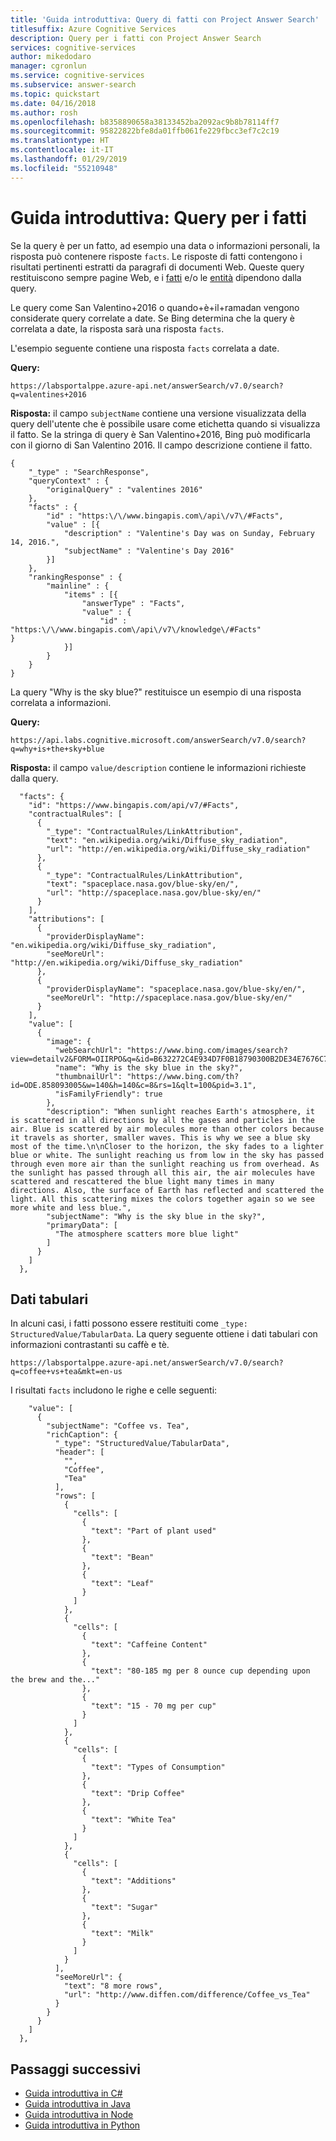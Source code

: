 ```yaml
---
title: 'Guida introduttiva: Query di fatti con Project Answer Search'
titlesuffix: Azure Cognitive Services
description: Query per i fatti con Project Answer Search
services: cognitive-services
author: mikedodaro
manager: cgronlun
ms.service: cognitive-services
ms.subservice: answer-search
ms.topic: quickstart
ms.date: 04/16/2018
ms.author: rosh
ms.openlocfilehash: b8358890658a38133452ba2092ac9b8b78114ff7
ms.sourcegitcommit: 95822822bfe8da01ffb061fe229fbcc3ef7c2c19
ms.translationtype: HT
ms.contentlocale: it-IT
ms.lasthandoff: 01/29/2019
ms.locfileid: "55210948"
---
```

# <a name="quickstart-query-for-facts"></a>Guida introduttiva: Query per i fatti

Se la query è per un fatto, ad esempio una data o informazioni personali, la risposta può contenere risposte `facts`. Le risposte di fatti contengono i risultati pertinenti estratti da paragrafi di documenti Web.  Queste query restituiscono sempre pagine Web, e i [fatti](fact-queries.md) e/o le [entità](entity-queries.md) dipendono dalla query.

Le query come San Valentino+2016 o quando+è+il+ramadan vengono considerate query correlate a date. Se Bing determina che la query è correlata a date, la risposta sarà una risposta `facts`. 

L'esempio seguente contiene una risposta `facts` correlata a date. 

**Query:**
```
https://labsportalppe.azure-api.net/answerSearch/v7.0/search?q=valentines+2016

```

**Risposta:** il campo `subjectName` contiene una versione visualizzata della query dell'utente che è possibile usare come etichetta quando si visualizza il fatto. Se la stringa di query è San Valentino+2016, Bing può modificarla con il giorno di San Valentino 2016. Il campo descrizione contiene il fatto.

```
{   
    "_type" : "SearchResponse",   
    "queryContext" : {   
        "originalQuery" : "valentines 2016" 
    },   
    "facts" : {   
        "id" : "https:\/\/www.bingapis.com\/api\/v7\/#Facts",   
        "value" : [{   
            "description" : "Valentine's Day was on Sunday, February 14, 2016.",   
            "subjectName" : "Valentine's Day 2016"   
        }]   
    },   
    "rankingResponse" : {   
        "mainline" : {   
            "items" : [{   
                "answerType" : "Facts",   
                "value" : {   
                    "id" : "https:\/\/www.bingapis.com\/api\/v7\/knowledge\/#Facts"                   }   
            }]   
        }   
    }   
}   

```

La query "Why is the sky blue?" restituisce un esempio di una risposta correlata a informazioni.

**Query:**

```
https://api.labs.cognitive.microsoft.com/answerSearch/v7.0/search?q=why+is+the+sky+blue

```

**Risposta:** il campo `value/description` contiene le informazioni richieste dalla query.

```
  "facts": {
    "id": "https://www.bingapis.com/api/v7/#Facts",
    "contractualRules": [
      {
        "_type": "ContractualRules/LinkAttribution",
        "text": "en.wikipedia.org/wiki/Diffuse_sky_radiation",
        "url": "http://en.wikipedia.org/wiki/Diffuse_sky_radiation"
      },
      {
        "_type": "ContractualRules/LinkAttribution",
        "text": "spaceplace.nasa.gov/blue-sky/en/",
        "url": "http://spaceplace.nasa.gov/blue-sky/en/"
      }
    ],
    "attributions": [
      {
        "providerDisplayName": "en.wikipedia.org/wiki/Diffuse_sky_radiation",
        "seeMoreUrl": "http://en.wikipedia.org/wiki/Diffuse_sky_radiation"
      },
      {
        "providerDisplayName": "spaceplace.nasa.gov/blue-sky/en/",
        "seeMoreUrl": "http://spaceplace.nasa.gov/blue-sky/en/"
      }
    ],
    "value": [
      {
        "image": {
          "webSearchUrl": "https://www.bing.com/images/search?view=detailv2&FORM=OIIRPO&q=&id=B632272C4E934D7F0B18790300B2DE34E7676C7A&simid=608045681196075791&iss=eqna",
          "name": "Why is the sky blue in the sky?",
          "thumbnailUrl": "https://www.bing.com/th?id=ODE.858093005&w=140&h=140&c=8&rs=1&qlt=100&pid=3.1",
          "isFamilyFriendly": true
        },
        "description": "When sunlight reaches Earth's atmosphere, it is scattered in all directions by all the gases and particles in the air. Blue is scattered by air molecules more than other colors because it travels as shorter, smaller waves. This is why we see a blue sky most of the time.\n\nCloser to the horizon, the sky fades to a lighter blue or white. The sunlight reaching us from low in the sky has passed through even more air than the sunlight reaching us from overhead. As the sunlight has passed through all this air, the air molecules have scattered and rescattered the blue light many times in many directions. Also, the surface of Earth has reflected and scattered the light. All this scattering mixes the colors together again so we see more white and less blue.",
        "subjectName": "Why is the sky blue in the sky?",
        "primaryData": [
          "The atmosphere scatters more blue light"
        ]
      }
    ]
  },

```

## <a name="tabular-data"></a>Dati tabulari
In alcuni casi, i fatti possono essere restituiti come `_type: StructuredValue/TabularData`. La query seguente ottiene i dati tabulari con informazioni contrastanti su caffè e tè.

```
https://labsportalppe.azure-api.net/answerSearch/v7.0/search?q=coffee+vs+tea&mkt=en-us 

```
I risultati `facts` includono le righe e celle seguenti:
```
    "value": [
      {
        "subjectName": "Coffee vs. Tea",
        "richCaption": {
          "_type": "StructuredValue/TabularData",
          "header": [
            "",
            "Coffee",
            "Tea"
          ],
          "rows": [
            {
              "cells": [
                {
                  "text": "Part of plant used"
                },
                {
                  "text": "Bean"
                },
                {
                  "text": "Leaf"
                }
              ]
            },
            {
              "cells": [
                {
                  "text": "Caffeine Content"
                },
                {
                  "text": "80-185 mg per 8 ounce cup depending upon the brew and the..."
                },
                {
                  "text": "15 - 70 mg per cup"
                }
              ]
            },
            {
              "cells": [
                {
                  "text": "Types of Consumption"
                },
                {
                  "text": "Drip Coffee"
                },
                {
                  "text": "White Tea"
                }
              ]
            },
            {
              "cells": [
                {
                  "text": "Additions"
                },
                {
                  "text": "Sugar"
                },
                {
                  "text": "Milk"
                }
              ]
            }
          ],
          "seeMoreUrl": {
            "text": "8 more rows",
            "url": "http://www.diffen.com/difference/Coffee_vs_Tea"
          }
        }
      }
    ]
  },

```

## <a name="next-steps"></a>Passaggi successivi
- [Guida introduttiva in C#](c-sharp-quickstart.md)
- [Guida introduttiva in Java](java-quickstart.md)
- [Guida introduttiva in Node](node-quickstart.md)
- [Guida introduttiva in Python](python-quickstart.md)
